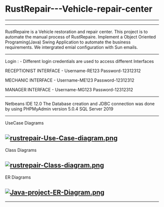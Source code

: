 # RustRepair---Vehicle-repair-center

------------------------------------------------------------------------------------
------------------------------------------------------------------------------------

RustRepaire is a Vehicle restoration and repair center. This project is to automate the manual process of RustRepaire. Implement a Object Oriented Programing(Java) Swing Application to automate the business requirements. We intergrated emial configuration with Sun emails.

------------------------------------------------------------------------------------


Login : - Different login credentials are used to access different Interfaces

RECEPTIONIST INTERFACE -
Username-RE123
Password-12312312

MECHANIC INTERFACE -
Username-ME123
Password-12312312

MANAGER INTERFACE -
Username-MG123
Password-12312312

-------------------------------------------------------------------------------------

Netbeans IDE 12.0 
The Database creation and JDBC connection was done by using PHPMyAdmin version 5.0.4
SQL Server 2019

------------------------------------------------------------------------------------

UseCase Diagrams 

[![rustrepair-Use-Case-diagram.png](https://i.postimg.cc/T1twZnqq/rustrepair-Use-Case-diagram.png)](https://postimg.cc/K3gxTkWR)
------------------------------------------------------------------------------------

Class Diagrams 

[![rustrepair-Class-diagram.png](https://i.postimg.cc/Y2dC2fYQ/rustrepair-Class-diagram.png)](https://postimg.cc/ThW6CbkP)
------------------------------------------------------------------------------------

ER Diagrams 

[![Java-project-ER-Diagram.png](https://i.postimg.cc/6qFs239x/Java-project-ER-Diagram.png)](https://postimg.cc/wR54n9yw)
------------------------------------------------------------------------------------
------------------------------------------------------------------------------------

